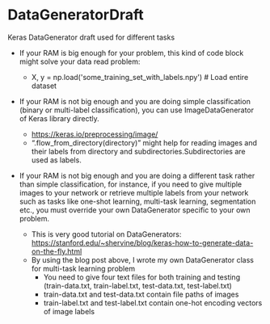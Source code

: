 # DataGeneratorDraft
Keras DataGenerator draft used for different tasks


- If your RAM is big enough for your problem, this kind of code block might solve your data read problem: 
    - X, y = np.load('some_training_set_with_labels.npy')  # Load entire dataset

- If your RAM is not big enough and you are doing simple classification (binary or multi-label classification), you can use ImageDataGenerator of Keras library directly. 
    - https://keras.io/preprocessing/image/
    - “.flow_from_directory(directory)” might help for reading images and their labels from directory and subdirectories.Subdirectories are used as labels.

- If your RAM is not big enough and you are doing a different task rather than simple classification, for instance, if you need to give multiple images to your network or retrieve multiple labels from your network such as tasks like one-shot learning, multi-task learning, segmentation etc., you must override your own DataGenerator specific to your own problem.
    - This is very good tutorial on DataGenerators: https://stanford.edu/~shervine/blog/keras-how-to-generate-data-on-the-fly.html
    - By using the blog post above, I wrote my own DataGenerator class for multi-task learning problem 
        - You need to give four text files for both training and testing (train-data.txt, train-label.txt, test-data.txt, test-label.txt)
        - train-data.txt and test-data.txt contain file paths of images
        - train-label.txt and test-label.txt contain one-hot encoding vectors of image labels
        





